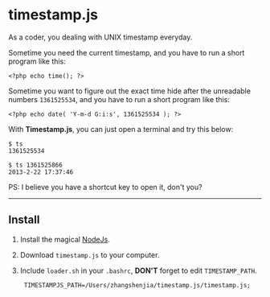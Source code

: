 timestamp.js
============

As a coder, you dealing with UNIX timestamp everyday. 

Sometime you need the current timestamp, and you have to run a short program like this:

	<?php echo time(); ?>

Sometime you want to figure out the exact time hide after the unreadable numbers ```1361525534```, and you have to run a short program like this:

	<?php echo date( 'Y-m-d G:i:s', 1361525534 ); ?>

With **Timestamp.js**, you can just open a terminal and try this below:

	$ ts
	1361525534
	
	$ ts 1361525866
	2013-2-22 17:37:46

PS: I believe you have a shortcut key to open it, don't you?

------------------------------------------------------------

Install
-------------------

1. Install the magical [NodeJs](http://nodejs.org).
2. Download ```timestamp.js``` to your computer.
3. Include ```loader.sh``` in your ```.bashrc```, **DON'T** forget to edit ```TIMESTAMP_PATH```.

		TIMESTAMPJS_PATH=/Users/zhangshenjia/timestamp.js/timestamp.js;
	
